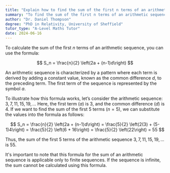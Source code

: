 ```yaml
---
title: "Explain how to find the sum of the first n terms of an arithmetic sequence"
summary: "To find the sum of the first n terms of an arithmetic sequence, use the formula Sn = n/2(2a + (n-1)d)."
author: "Dr. Daniel Thompson"
degree: "PhD in Relativity, University of Sheffield"
tutor_type: "A-Level Maths Tutor"
date: 2024-06-16
---
```


To calculate the sum of the first $n$ terms of an arithmetic sequence, you can use the formula:

$$
S_n = \frac{n}{2} \left(2a + (n-1)d\right)
$$

An arithmetic sequence is characterized by a pattern where each term is derived by adding a constant value, known as the common difference $d$, to the preceding term. The first term of the sequence is represented by the symbol $a$. 

To illustrate how this formula works, let’s consider the arithmetic sequence: $3, 7, 11, 15, 19, \ldots$ Here, the first term ($a$) is $3$, and the common difference ($d$) is $4$. If we want to find the sum of the first $5$ terms ($n = 5$), we can substitute the values into the formula as follows:

$$
S_n = \frac{n}{2} \left(2a + (n-1)d\right) 
= \frac{5}{2} \left(2(3) + (5-1)4\right) 
= \frac{5}{2} \left(6 + 16\right) 
= \frac{5}{2} \left(22\right) 
= 55
$$

Thus, the sum of the first $5$ terms of the arithmetic sequence $3, 7, 11, 15, 19, \ldots$ is $55$.

It's important to note that this formula for the sum of an arithmetic sequence is applicable only to finite sequences. If the sequence is infinite, the sum cannot be calculated using this formula.
    